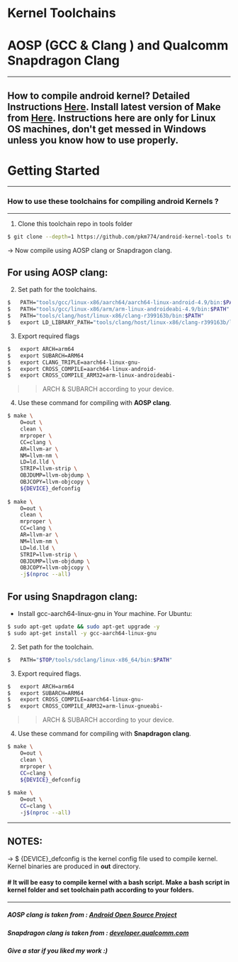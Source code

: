 # Kernel Toolchains 
# AOSP (GCC & Clang ) and Qualcomm Snapdragon Clang
--------
How to compile android kernel? Detailed Instructions [**Here**](https://forum.xda-developers.com/t/reference-how-to-compile-an-android-kernel.3627297/).
Install latest version of Make from [**Here**](https://ftp.gnu.org/gnu/make).
**Instructions here are only for Linux OS machines, don't get messed in Windows unless you know how to use properly.**
--------
Getting Started
==================================================
--------
### How to use these toolchains for compiling android Kernels ?
--------
1. Clone this toolchain repo in tools folder
```bash
$ git clone --depth=1 https://github.com/pkm774/android-kernel-tools tools
```
-> Now compile using AOSP clang or Snapdragon clang.

## For using AOSP clang:
2. Set path for the toolchains.

```bash
$	PATH="tools/gcc/linux-x86/aarch64/aarch64-linux-android-4.9/bin:$PATH"
$	PATH="tools/gcc/linux-x86/arm/arm-linux-androideabi-4.9/bin:$PATH"
$	PATH="tools/clang/host/linux-x86/clang-r399163b/bin:$PATH"
$	export LD_LIBRARY_PATH="tools/clang/host/linux-x86/clang-r399163b/lib64:$LD_LIBRARY_PATH"
```
3. Export required flags

```bash
$	export ARCH=arm64
$	export SUBARCH=ARM64
$	export CLANG_TRIPLE=aarch64-linux-gnu-
$	export CROSS_COMPILE=aarch64-linux-android-
$	export CROSS_COMPILE_ARM32=arm-linux-androideabi-
```
>> ARCH & SUBARCH according to your device.

4. Use these command for compiling with **AOSP clang**.

```bash
$ make \
	O=out \
	clean \
	mrproper \
	CC=clang \
	AR=llvm-ar \
	NM=llvm-nm \
	LD=ld.lld \
	STRIP=llvm-strip \
	OBJDUMP=llvm-objdump \
	OBJCOPY=llvm-objcopy \
	${DEVICE}_defconfig
  
$ make \
	O=out \
	clean \
	mrproper \
	CC=clang \
	AR=llvm-ar \
	NM=llvm-nm \
	LD=ld.lld \
	STRIP=llvm-strip \
	OBJDUMP=llvm-objdump \
	OBJCOPY=llvm-objcopy \
	-j$(nproc --all)
```

## For using Snapdragon clang:

* Install gcc-aarch64-linux-gnu in Your machine. For Ubuntu:
```bash
$ sudo apt-get update && sudo apt-get upgrade -y
$ sudo apt-get install -y gcc-aarch64-linux-gnu
```
2. Set path for the toolchain.

```bash
$	PATH="$TOP/tools/sdclang/linux-x86_64/bin:$PATH"
```
3. Export required flags.

```bash
$	export ARCH=arm64
$	export SUBARCH=ARM64
$	export CROSS_COMPILE=aarch64-linux-gnu-
$	export CROSS_COMPILE_ARM32=arm-linux-gnueabi-
```
>> ARCH & SUBARCH according to your device.

4. Use these command for compiling with **Snapdragon clang**.

```bash
$ make \
	O=out \
	clean \
	mrproper \    
	CC=clang \
	${DEVICE}_defconfig
    
$ make \
	O=out \    
	CC=clang \
	-j$(nproc --all)
```
--------
## NOTES:
-> $ {DEVICE}_defconfig is the kernel config file used to compile kernel. Kernel binaries are produced in **out** directory.

#### # It will be easy to compile kernel with a bash script. Make a bash script in kernel folder and set toolchain path according to your folders.
--------
##### AOSP clang is taken from : [**Android Open Source Project**](https://source.android.com)
##### Snapdragon clang is taken from : [**developer.qualcomm.com**](https://developer.qualcomm.com/forums/software/snapdragon-llvm-compiler-android)
##### Give a star if you liked my work :)
